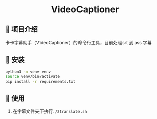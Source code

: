 <div align="center">
  <h1>VideoCaptioner</h1>
  </div>

## 📖 项目介绍

卡卡字幕助手（VideoCaptioner）的命令行工具，目前处理srt 到 ass 字幕

## 📖 安装

```bash
python3 -m venv venv
source venv/bin/activate
pip install -r requirements.txt
```

## 📖 使用
1. 在字幕文件夹下执行`./2translate.sh`

